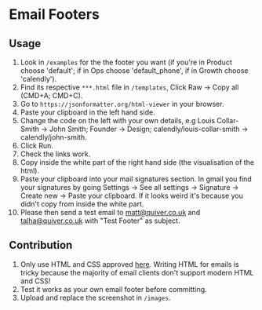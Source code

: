 # Email Footers

## Usage

1. Look in `/examples` for the the footer you want (if you're in Product choose 'default'; if in Ops choose 'default_phone', if in Growth choose 'calendly').
2. Find its respective `***.html` file in `/templates`, Click Raw -> Copy all (CMD+A; CMD+C).
3. Go to `https://jsonformatter.org/html-viewer` in your browser.
4. Paste your clipboard in the left hand side.
5. Change the code on the left with your own details, e.g Louis Collar-Smith -> John Smith; Founder -> Design; calendly/louis-collar-smith -> calendly/john-smith.
6. Click Run.
7. Check the links work.
8. Copy inside the white part of the right hand side (the visualisation of the html). 
9. Paste your clipboard into your mail signatures section. In gmail you find your signatures by going Settings -> See all settings -> Signature -> Create new -> Paste your clipboard. If it looks weird it's because you didn't copy from inside the white part.
10. Please then send a test email to matt@quiver.co.uk and talha@quiver.co.uk with "Test Footer" as subject.

## Contribution

1. Only use HTML and CSS approved [here](https://www.campaignmonitor.com/css/). Writing HTML for emails is tricky because the majority of email clients don't support modern HTML and CSS!
2. Test it works as your own email footer before committing.
3. Upload and replace the screenshot in `/images`.
